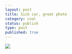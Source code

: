```yaml
--- 
layout: post
title: Sick car, great photo
category: cool
status: publish
type: post
published: true
---
```

<img src="http://26.media.tumblr.com/tumblr_ln7q24dJ6Y1qz9lkro1_500.jpg"/><br/><br/>
